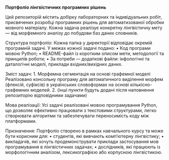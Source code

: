 **Портфоліо лінгвістичних програмних рішень**

Цей репозиторій містить добірку лабораторних та індивідуальних робіт, присвячених розробці програмних рішень для автоматизованої обробки мовного матеріалу. Кожна задача реалізує конкретну лінгвістичну мету — від морфемного аналізу до побудови баз даних словників.

Структура портфоліо:
Кожна папка у директорії відповідає окремій програмній задачі. У межах кожної задачі подано:
	•	Код програми мовою Python;
	•	README-файл із коротким описом мети, методології та принципів роботи;
	•	За потреби — додаткові файли: інфологічні та даталогічні моделі, приклади вхідних/вихідних даних.

Зміст задач:
	1.	Морфемна сегментація на основі графемної моделі
Реалізовано консольну програму для автоматичного виділення морфем (флексій, суфіксів) в українських словоформах на основі кількісно-графемних моделей.
	2.	(інші пункти будуть додані після наповнення репозиторію відповідними задачами)

Мова реалізації:
Усі задачі реалізовані мовою програмування Python, що дозволяє ефективно працювати з текстовими структурами, легко створювати алгоритми та забезпечувати переносимість коду між платформами.

Призначення:
Портфоліо створено в рамках навчального курсу та може бути корисним для:
	•	студентів, які вивчають комп’ютерну лінгвістику;
	•	викладачів, які хочуть продемонструвати приклади застосування мов програмування в лінгвістичних задачах;
	•	дослідників, які працюють із морфологічним аналізом, лексикографією або корпусною лінгвістикою.
